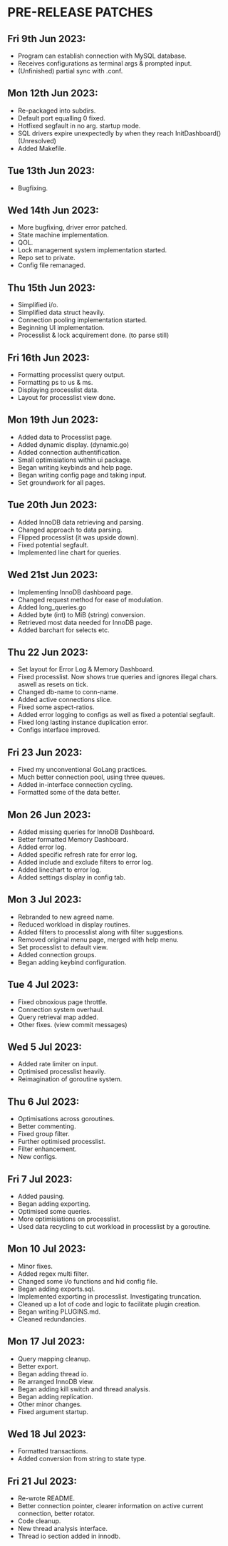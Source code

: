 # PRE-RELEASE PATCHES

## Fri 9th Jun 2023:
- Program can establish connection with MySQL database.
- Receives configurations as terminal args & prompted input.
- (Unfinished) partial sync with .conf.

## Mon 12th Jun 2023:
- Re-packaged into subdirs.
- Default port equalling 0 fixed.
- Hotfixed segfault in no arg. startup mode.
- SQL drivers expire unexpectedly by when they reach InitDashboard() (Unresolved)
- Added Makefile.

## Tue 13th Jun 2023:
- Bugfixing.

## Wed 14th Jun 2023:
- More bugfixing, driver error patched.
- State machine implementation.
- QOL.
- Lock management system implementation started.
- Repo set to private.
- Config file remanaged.

## Thu 15th Jun 2023:
- Simplified i/o.
- Simplified data struct heavily.
- Connection pooling implementation started.
- Beginning UI implementation.
- Processlist & lock acquirement done. (to parse still)

## Fri 16th Jun 2023:
- Formatting processlist query output.
- Formatting ps to us & ms.
- Displaying processlist data.
- Layout for processlist view done.

## Mon 19th Jun 2023:
- Added data to Processlist page.
- Added dynamic display. (dynamic.go)
- Added connection authentification.
- Small optimisiations within ui package.
- Began writing keybinds and help page.
- Began writing config page and taking input.
- Set groundwork for all pages.

## Tue 20th Jun 2023:
- Added InnoDB data retrieving and parsing.
- Changed approach to data parsing.
- Flipped processlist (it was upside down).
- Fixed potential segfault.
- Implemented line chart for queries.

## Wed 21st Jun 2023:
- Implementing InnoDB dashboard page.
- Changed request method for ease of modulation.
- Added long_queries.go
- Added byte (int) to MiB (string) conversion.
- Retrieved most data needed for InnoDB page.
- Added barchart for selects etc.

## Thu 22 Jun 2023:
- Set layout for Error Log & Memory Dashboard.
- Fixed processlist. Now shows true queries and ignores illegal chars. aswell as resets on tick.
- Changed db-name to conn-name.
- Added active connections slice.
- Fixed some aspect-ratios.
- Added error logging to configs as well as fixed a potential segfault.
- Fixed long lasting instance duplication error.
- Configs interface improved.

## Fri 23 Jun 2023:
- Fixed my unconventional GoLang practices.
- Much better connection pool, using three queues.
- Added in-interface connection cycling.
- Formatted some of the data better.

## Mon 26 Jun 2023:
- Added missing queries for InnoDB Dashboard.
- Better formatted Memory Dashboard.
- Added error log.
- Added specific refresh rate for error log.
- Added include and exclude filters to error log.
- Added linechart to error log.
- Added settings display in config tab.

## Mon 3 Jul 2023:
- Rebranded to new agreed name.
- Reduced workload in display routines.
- Added filters to processlist along with filter suggestions.
- Removed original menu page, merged with help menu.
- Set processlist to default view.
- Added connection groups.
- Began adding keybind configuration.

## Tue 4 Jul 2023:
- Fixed obnoxious page throttle.
- Connection system overhaul.
- Query retrieval map added.
- Other fixes. (view commit messages)

## Wed 5 Jul 2023:
- Added rate limiter on input.
- Optimised processlist heavily.
- Reimagination of goroutine system.

## Thu 6 Jul 2023:
- Optimisations across goroutines.
- Better commenting.
- Fixed group filter.
- Further optimised processlist.
- Filter enhancement.
- New configs.

## Fri 7 Jul 2023:
- Added pausing.
- Began adding exporting.
- Optimised some queries.
- More optimisiations on processlist.
- Used data recycling to cut workload in processlist by a goroutine.

## Mon 10 Jul 2023:
- Minor fixes.
- Added regex multi filter.
- Changed some i/o functions and hid config file.
- Began adding exports.sql.
- Implemented exporting in processlist. Investigating truncation.
- Cleaned up a lot of code and logic to facilitate plugin creation.
- Began writing PLUGINS.md.
- Cleaned redundancies.

## Mon 17 Jul 2023:
- Query mapping cleanup.
- Better export.
- Began adding thread io.
- Re arranged InnoDB view.
- Began adding kill switch and thread analysis.
- Began adding replication.
- Other minor changes.
- Fixed argument startup.

## Wed 18 Jul 2023:
- Formatted transactions.
- Added conversion from string to state type.

## Fri 21 Jul 2023:
- Re-wrote README.
- Better connection pointer, clearer information on active current connection, better rotator.
- Code cleanup.
- New thread analysis interface.
- Thread io section added in innodb.